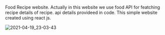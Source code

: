 Food Recipe website.
Actually in this website we use food API for featching recipe details of recipe.
api details provideed in code.
This simple website created using react js.


![2021-04-19_23-03-43](https://user-images.githubusercontent.com/60803643/115278804-87604680-a163-11eb-90ad-bcce8f544cd0.png)
